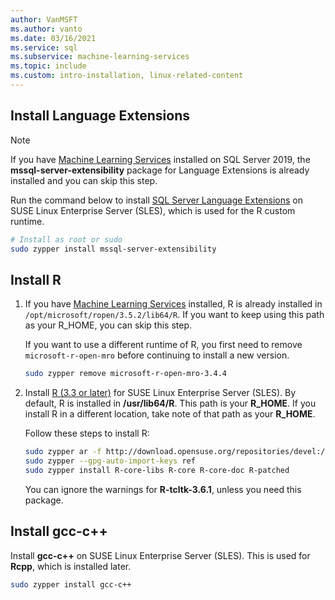 ```yaml
---
author: VanMSFT
ms.author: vanto
ms.date: 03/16/2021
ms.service: sql
ms.subservice: machine-learning-services
ms.topic: include
ms.custom: intro-installation, linux-related-content
---
```

## Install Language Extensions

> [!NOTE]
> If you have [Machine Learning Services](../../sql-server-machine-learning-services.md) installed on SQL Server 2019, the **mssql-server-extensibility** package for Language Extensions is already installed and you can skip this step.

Run the command below to install [SQL Server Language Extensions](../../../language-extensions/language-extensions-overview.md) on SUSE Linux Enterprise Server (SLES), which is used for the R custom runtime.

```bash
# Install as root or sudo
sudo zypper install mssql-server-extensibility
```

## Install R

1. If you have [Machine Learning Services](../../sql-server-machine-learning-services.md) installed, R is already installed in `/opt/microsoft/ropen/3.5.2/lib64/R`. If you want to keep using this path as your R_HOME, you can skip this step.

    If you want to use a different runtime of R, you first need to remove `microsoft-r-open-mro` before continuing to install a new version.

    ```bash
    sudo zypper remove microsoft-r-open-mro-3.4.4
    ```

1. Install [R (3.3 or later)](https://www.r-project.org/) for SUSE Linux Enterprise Server (SLES). By default, R is installed in **/usr/lib64/R**. This path is your **R_HOME**. If you install R in a different location, take note of that path as your **R_HOME**.

    Follow these steps to install R:

    ```bash
    sudo zypper ar -f http://download.opensuse.org/repositories/devel:/languages:/R:/patched/openSUSE_12.3/ R-patched
    sudo zypper --gpg-auto-import-keys ref
    sudo zypper install R-core-libs R-core R-core-doc R-patched
    ```

    You can ignore the warnings for **R-tcltk-3.6.1**, unless you need this package.

## Install gcc-c++

Install **gcc-c++** on SUSE Linux Enterprise Server (SLES). This is used for **Rcpp**, which is installed later.

```bash
sudo zypper install gcc-c++
```
